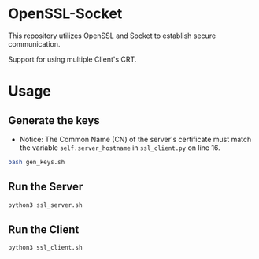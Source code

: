 # OpenSSL-Socket

This repository utilizes OpenSSL and Socket to establish secure communication.

Support for using multiple Client's CRT.

Usage
===

Generate the keys
---

* Notice: The Common Name (CN) of the server's certificate must match the variable `self.server_hostname` in `ssl_client.py` on line 16.
```bash
bash gen_keys.sh
```

Run the Server
---

```bash
python3 ssl_server.sh
```

Run the Client
---

```bash
python3 ssl_client.sh
```